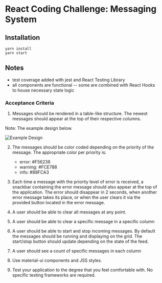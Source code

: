 # React Coding Challenge: Messaging System

## Installation
```
yarn install
yarn start
```

## Notes
- test coverage added with jest and React Testing Library
- all components are functional -- some are combined with React Hooks to house necessary state logic  

### Acceptance Criteria

1. Messages should be rendered in a table-like structure. The newest messages should appear at the top of their respective columns.

Note: The example design below.

![Example Design](https://storage.googleapis.com/nuffsaid-public/grid.png)


2. The messages should be color coded depending on the priority of the message. The appropriate color per priority is:

   * error: #F56236
   * warning: #FCE788
   * info: #88FCA3

3. Each time a message with the priority level of error is received, a snackbar containing the error message should also appear at the top of the application. The error should disappear in 2 seconds, when another error message takes its place, or when the user clears it via the provided button located in the error message.
4. A user should be able to clear all messages at any point.
5. A user should be able to clear a specific message in a specific column
6. A user should be able to start and stop incoming messages. By default the messages should be running and displaying on the grid. The start/stop button should update depending on the state of the feed.
7. A user should see a count of specific messages in each column
8. Use material-ui components and JSS styles.
9. Test your application to the degree that you feel comfortable with. No specific testing frameworks are required.
